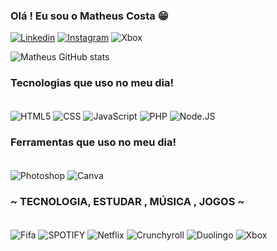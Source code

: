### Olá ! Eu sou o  Matheus Costa 😁
[![Linkedin](https://img.shields.io/badge/LinkedIn-0077B5?style=for-the-badge&logo=linkedin&logoColor=white)](https://www.linkedin.com/in/matheus-costa-035466229/)
[![Instagram](https://img.shields.io/badge/Instagram-E4405F?style=for-the-badge&logo=instagram&logoColor=white)](https://www.instagram.com/m.costa.11/)
![Xbox](https://img.shields.io/badge/Xbox-107C10?style=for-the-badge&logo=xbox&logoColor=white)



![Matheus GitHub stats](https://github-readme-stats.vercel.app/api?username=Matheuscos350&show_icons=true&theme=radical)

### Tecnologias que uso no meu dia!
<div style="display: inline_block"><br/>
<img align="center" alt="HTML5" src="https://img.shields.io/badge/HTML5-E34F26?style=for-the-badge&logo=html5&logoColor=white">
<img align="center" alt="CSS" src="https://img.shields.io/badge/CSS3-1572B6?style=for-the-badge&logo=css3&logoColor=white">
<img align="center" alt="JavaScript" src="https://img.shields.io/badge/JavaScript-F7DF1E?style=for-the-badge&logo=javascript&logoColor=black">
<img align="center" alt="PHP" src="https://img.shields.io/badge/PHP-777BB4?style=for-the-badge&logo=php&logoColor=white">
<img align="center" alt="Node.JS" src="https://img.shields.io/badge/Node.js-43853D?style=for-the-badge&logo=node.js&logoColor=white"
  
</div>

### Ferramentas que uso no meu dia!
<div style="display: inline_block"><br/>
<img align="center" alt="Photoshop" src="https://img.shields.io/badge/Adobe%20Photoshop-31A8FF?style=for-the-badge&logo=Adobe%20Photoshop&logoColor=black">
<img align="center" alt="Canva" src="https://img.shields.io/badge/Canva-%2300C4CC.svg?&style=for-the-badge&logo=Canva&logoColor=white">
  
</div>

### ~ TECNOLOGIA, ESTUDAR , MÚSICA , JOGOS ~
<div style="display: inline_block"><br/>
<img align="center" alt="Fifa" src="https://img.shields.io/badge/FIFA-B7312F?style=for-the-badge&logo=fifa&logoColor=white">
<img align="center" alt="SPOTIFY" src="https://img.shields.io/badge/Spotify-1ED760?&style=for-the-badge&logo=spotify&logoColor=white">
<img align="center" alt="Netflix" src="https://img.shields.io/badge/Netflix-E50914?style=for-the-badge&logo=netflix&logoColor=white">
<img align="center" alt="Crunchyroll" src="https://img.shields.io/badge/Crunchyroll-F47521?style=for-the-badge&logo=crunchyroll&logoColor=white">
<img align="center" alt="Duolingo" src="https://img.shields.io/badge/Duolingo-58CC02?style=for-the-badge&logo=Duolingo&logoColor=white">
<img align="center" alt="Xbox" src="https://img.shields.io/badge/Xbox-107C10?style=for-the-badge&logo=xbox&logoColor=white">
</div>
